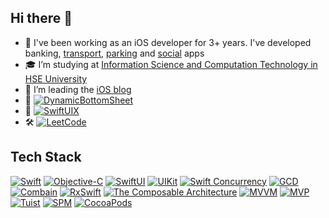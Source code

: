 ## Hi there 👋

* 👀 I've been working as an iOS developer for 3+ years. I've developed banking, [transport](https://apps.apple.com/app/id1227002793), [parking](https://apps.apple.com/app/id1268850750) and [social](https://apps.apple.com/app/id1555210308) apps
* 🎓 I’m studying at [Information Science and Computation Technology in HSE University](https://www.hse.ru/en/ba/isct/)
* 🍏 I’m leading the [iOS blog](https://t.me/ios_iss_blog)
* 🌟 [![DynamicBottomSheet](https://img.shields.io/badge/Author-DynamicBottomSheet-red)](https://github.com/Savva-Shuliatev/DynamicBottomSheet)
* 🔗 [![SwiftUIX](https://img.shields.io/badge/Contributor-SwiftUIX-blue)](https://github.com/SwiftUIX/SwiftUIX)
* 🛠️ [![LeetCode](https://badges.peiyuan.ch/leetcode/savvashuliatev/solved?logo=leetcode&label=LeetCode&style=flat-rounded&color=white)](https://leetcode.com/savvashuliatev/)

## Tech Stack

[![Swift](https://img.shields.io/badge/Swift-F54A2A?style=flat-rounded&logo=swift&logoColor=white)]()
[![Objective-C](https://img.shields.io/badge/Objective--C-%233A95E3.svg?style=flat-rounded&logo=apple&logoColor=white)]()
[![SwiftUI](https://img.shields.io/badge/_SwiftUI-blue)](https://developer.apple.com/xcode/swiftui/)
[![UIKit](https://img.shields.io/badge/_UIKit-darkblue)](https://developer.apple.com/documentation/uikit)
[![Swift Concurrency](https://img.shields.io/badge/_Swift_Concurrency-lightblue)](https://developer.apple.com/documentation/swift/concurrency)
[![GCD](https://img.shields.io/badge/_GCD-lavender)](https://developer.apple.com/documentation/DISPATCH)
[![Combain](https://img.shields.io/badge/_Combain-linen)](https://developer.apple.com/documentation/combine)
[![RxSwift](https://img.shields.io/badge/_RxSwift-magenta)](https://github.com/ReactiveX/RxSwift)
[![The Composable Architecture](https://img.shields.io/badge/_The_Composable_Architecture-lightgreen)](https://github.com/pointfreeco/swift-composable-architecture)
[![MVVM](https://img.shields.io/badge/_MVVM-palegoldenrod)](https://en.wikipedia.org/wiki/Model%E2%80%93view%E2%80%93viewmodel)
[![MVP](https://img.shields.io/badge/_MVP-yellow)](https://en.wikipedia.org/wiki/Model%E2%80%93view%E2%80%93presenter)
[![Tuist](https://img.shields.io/badge/_Tuist-darkviolet)](https://tuist.io/)
[![SPM](https://img.shields.io/badge/_SPM-tomato)](https://developer.apple.com/documentation/xcode/swift-packages)
[![CocoaPods](https://img.shields.io/badge/_CocoaPods-red)](https://cocoapods.org/)

